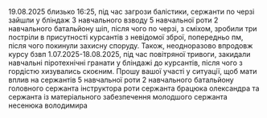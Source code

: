19.08.2025 близько 16:25, під час загрози балістики, сержанти по черзі зайшли у бліндаж 3 навчального взводу 5 навчальної роти 2 навчального батальйону шіп, після чого по черзі, з сміхом, зробили три постріли в присутності курсантів з невідомої зброї, попередньо пм, після чого покинули захисну споруду. 
Також, неодноразово впродовж курсу бзвп 1.07.2025-18.08.2025, під час повітряної тривоги, закидали навчальні піротехнічні гранати у бліндажі до курсантів, після чого з гордістю хизувались скоєним.
Прошу вашої участі у ситуації,
щоб мати вплив на сержантів 5 навчальної роти 2 навчального батальйону головного сержанта інструктора роти сержанта брацюка олександра  та сержанта із матеріального забезпечення молодшого сержанта несенюка володимира